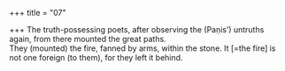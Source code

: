 +++
title = "07"

+++
The truth-possessing poets, after observing the (Paṇis’) untruths again,  from there mounted the great paths.  
They (mounted) the fire, fanned by arms, within the stone. It [=the fire]  is not one foreign (to them), for they left it behind.  